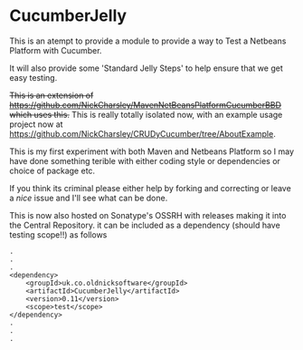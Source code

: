 # CucumberJelly

This is an atempt to provide a module to provide a way to Test a Netbeans Platform with Cucumber.

It will also provide some 'Standard Jelly Steps' to help ensure that we get easy testing.

~~This is an extension of https://github.com/NickCharsley/MavenNetBeansPlatformCucumberBBD which uses this.~~
This is really totally isolated now, with an example usage project now at https://github.com/NickCharsley/CRUDyCucumber/tree/AboutExample.

This is my first experiment with both Maven and Netbeans Platform so I may have done something terible with either
coding style or dependencies or choice of package etc.

If you think its criminal please either help by forking and correcting or leave a *nice* issue and I'll see what can be done.

This is now also hosted on Sonatype's OSSRH with releases making it into the Central Repository.
it can be included as a dependency (should have testing scope!!) as follows
```
.
.
.
<dependency>
    <groupId>uk.co.oldnicksoftware</groupId>
    <artifactId>CucumberJelly</artifactId>
    <version>0.11</version>
    <scope>test</scope>
</dependency>
.
.
.
```


